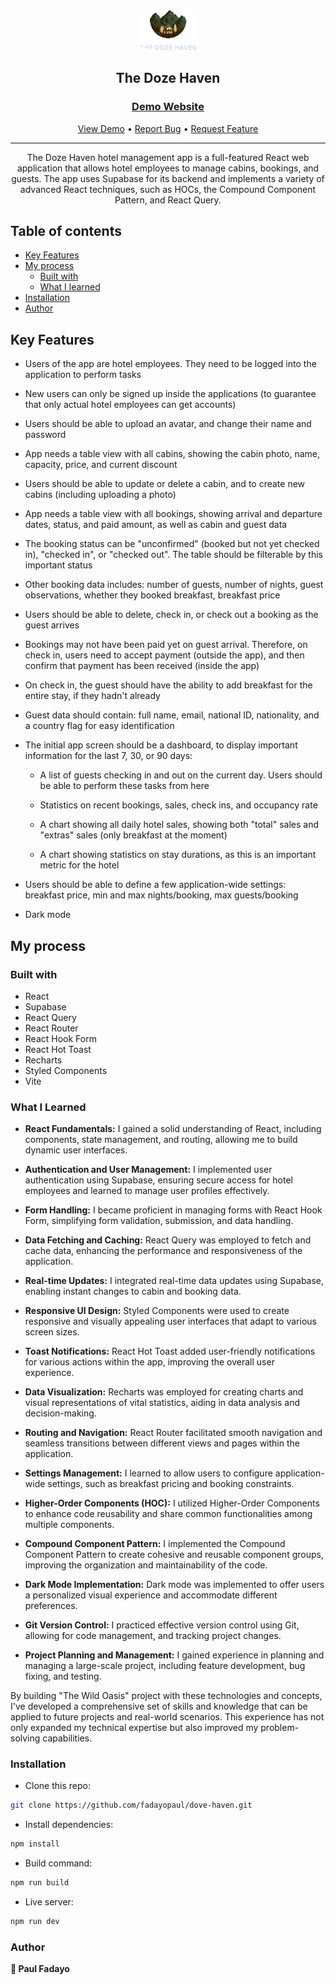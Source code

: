 <div align="center">

  <img src="./public/img/logo-dark.png" alt="logo" width="90" height="auto">

  <h2>The Doze Haven</h2>

  <h3>
    <a href="[#](https://dozehaven.vercel.app/cabins)"> 
      <strong>Demo Website</strong>
    </a>
  </h3>

  <div align="center">
    <a href="https://dozehaven.vercel.app/cabins">View Demo</a> 
    •
    <a href="https://github.com/fadayopaul/doze-haven/issues">Report Bug</a> 
    •
    <a href="https://github.com/fadayopaul/doze-haven/issues">Request Feature</a> 
  </div>

  <hr>

</div>

<!-- Brief -->
<p align="center">
The Doze Haven hotel management app is a full-featured React web application that allows hotel employees to manage cabins, bookings, and guests. The app uses Supabase for its backend and implements a variety of advanced React techniques, such as HOCs, the Compound Component Pattern, and React Query.
</p>

<!-- Screenshot -->

<a align="center" href="#">

<!-- ![Screenshot](./public/thumbnail-preview.png) -->

</a>

## Table of contents

- [Key Features](#key-features)
- [My process](#my-process)
  - [Built with](#built-with)
  - [What I learned](#what-i-learned)
- [Installation](#installation)
- [Author](#author)

## Key Features

- Users of the app are hotel employees. They need to be logged into the application to perform tasks

- New users can only be signed up inside the applications (to guarantee that only actual hotel employees can get accounts)

- Users should be able to upload an avatar, and change their name and password

- App needs a table view with all cabins, showing the cabin photo, name, capacity, price, and current discount

- Users should be able to update or delete a cabin, and to create new cabins (including uploading a photo)

- App needs a table view with all bookings, showing arrival and departure dates, status, and paid amount, as well as cabin and guest data

- The booking status can be "unconfirmed" (booked but not yet checked in), "checked in", or "checked out". The table should be filterable by this important status

- Other booking data includes: number of guests, number of nights, guest observations, whether they booked breakfast, breakfast price

- Users should be able to delete, check in, or check out a booking as the guest arrives

- Bookings may not have been paid yet on guest arrival. Therefore, on check in, users need to accept payment (outside the app), and then confirm that payment has been received (inside the app)

- On check in, the guest should have the ability to add breakfast for the entire stay, if they hadn't already

- Guest data should contain: full name, email, national ID, nationality, and a country flag for easy identification

- The initial app screen should be a dashboard, to display important information for the last 7, 30, or 90 days:

  - A list of guests checking in and out on the current day. Users should be able to perform these tasks from here

  - Statistics on recent bookings, sales, check ins, and occupancy rate

  - A chart showing all daily hotel sales, showing both "total" sales and "extras" sales (only breakfast at the moment)

  - A chart showing statistics on stay durations, as this is an important metric for the hotel

- Users should be able to define a few application-wide settings: breakfast price, min and max nights/booking, max guests/booking

- Dark mode

## My process

### Built with

- React
- Supabase
- React Query
- React Router
- React Hook Form
- React Hot Toast
- Recharts
- Styled Components
- Vite

### What I Learned

- **React Fundamentals:** I gained a solid understanding of React, including components, state management, and routing, allowing me to build dynamic user interfaces.

- **Authentication and User Management:** I implemented user authentication using Supabase, ensuring secure access for hotel employees and learned to manage user profiles effectively.

- **Form Handling:** I became proficient in managing forms with React Hook Form, simplifying form validation, submission, and data handling.

- **Data Fetching and Caching:** React Query was employed to fetch and cache data, enhancing the performance and responsiveness of the application.

- **Real-time Updates:** I integrated real-time data updates using Supabase, enabling instant changes to cabin and booking data.

- **Responsive UI Design:** Styled Components were used to create responsive and visually appealing user interfaces that adapt to various screen sizes.

- **Toast Notifications:** React Hot Toast added user-friendly notifications for various actions within the app, improving the overall user experience.

- **Data Visualization:** Recharts was employed for creating charts and visual representations of vital statistics, aiding in data analysis and decision-making.

- **Routing and Navigation:** React Router facilitated smooth navigation and seamless transitions between different views and pages within the application.

- **Settings Management:** I learned to allow users to configure application-wide settings, such as breakfast pricing and booking constraints.

- **Higher-Order Components (HOC):** I utilized Higher-Order Components to enhance code reusability and share common functionalities among multiple components.

- **Compound Component Pattern:** I implemented the Compound Component Pattern to create cohesive and reusable component groups, improving the organization and maintainability of the code.

- **Dark Mode Implementation:** Dark mode was implemented to offer users a personalized visual experience and accommodate different preferences.

- **Git Version Control:** I practiced effective version control using Git, allowing for code management, and tracking project changes.

- **Project Planning and Management:** I gained experience in planning and managing a large-scale project, including feature development, bug fixing, and testing.

By building "The Wild Oasis" project with these technologies and concepts, I've developed a comprehensive set of skills and knowledge that can be applied to future projects and real-world scenarios. This experience has not only expanded my technical expertise but also improved my problem-solving capabilities.

### Installation

- Clone this repo:

```sh
git clone https://github.com/fadayopaul/dove-haven.git
```

- Install dependencies:

```sh
npm install
```

- Build command:

```sh
npm run build
```

- Live server:

```sh
npm run dev
```

### Author

<b>👤 Paul Fadayo</b>
